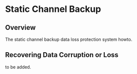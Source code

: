 # Static Channel Backup 

## Overview

The static channel backup data loss protection system howto. 

## Recovering Data Corruption or Loss 

to be added.



 
